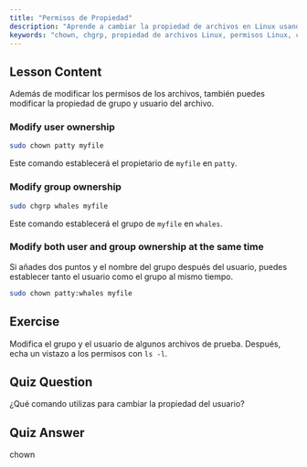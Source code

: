 ```yaml
---
title: "Permisos de Propiedad"
description: "Aprende a cambiar la propiedad de archivos en Linux usando los comandos chown y chgrp. Comprende los permisos de usuario y grupo con este tutorial de Linux para principiantes."
keywords: "chown, chgrp, propiedad de archivos Linux, permisos Linux, comandos Linux, Linux para principiantes, tutorial Linux, guía Linux"
---
```


## Lesson Content

Además de modificar los permisos de los archivos, también puedes modificar la propiedad de grupo y usuario del archivo.

### Modify user ownership

```bash
sudo chown patty myfile
```

Este comando establecerá el propietario de `myfile` en `patty`.

### Modify group ownership

```bash
sudo chgrp whales myfile
```

Este comando establecerá el grupo de `myfile` en `whales`.

### Modify both user and group ownership at the same time

Si añades dos puntos y el nombre del grupo después del usuario, puedes establecer tanto el usuario como el grupo al mismo tiempo.

```bash
sudo chown patty:whales myfile
```

## Exercise

Modifica el grupo y el usuario de algunos archivos de prueba. Después, echa un vistazo a los permisos con `ls -l`.

## Quiz Question

¿Qué comando utilizas para cambiar la propiedad del usuario?

## Quiz Answer

chown
